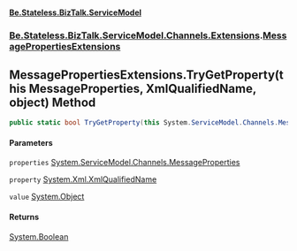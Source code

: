#### [Be.Stateless.BizTalk.ServiceModel](README.md 'README')
### [Be.Stateless.BizTalk.ServiceModel.Channels.Extensions](Be.Stateless.BizTalk.ServiceModel.Channels.Extensions.md 'Be.Stateless.BizTalk.ServiceModel.Channels.Extensions').[MessagePropertiesExtensions](MessagePropertiesExtensions.md 'Be.Stateless.BizTalk.ServiceModel.Channels.Extensions.MessagePropertiesExtensions')

## MessagePropertiesExtensions.TryGetProperty(this MessageProperties, XmlQualifiedName, object) Method

```csharp
public static bool TryGetProperty(this System.ServiceModel.Channels.MessageProperties properties, System.Xml.XmlQualifiedName property, out object value);
```
#### Parameters

<a name='Be.Stateless.BizTalk.ServiceModel.Channels.Extensions.MessagePropertiesExtensions.TryGetProperty(thisSystem.ServiceModel.Channels.MessageProperties,System.Xml.XmlQualifiedName,object).properties'></a>

`properties` [System.ServiceModel.Channels.MessageProperties](https://docs.microsoft.com/en-us/dotnet/api/System.ServiceModel.Channels.MessageProperties 'System.ServiceModel.Channels.MessageProperties')

<a name='Be.Stateless.BizTalk.ServiceModel.Channels.Extensions.MessagePropertiesExtensions.TryGetProperty(thisSystem.ServiceModel.Channels.MessageProperties,System.Xml.XmlQualifiedName,object).property'></a>

`property` [System.Xml.XmlQualifiedName](https://docs.microsoft.com/en-us/dotnet/api/System.Xml.XmlQualifiedName 'System.Xml.XmlQualifiedName')

<a name='Be.Stateless.BizTalk.ServiceModel.Channels.Extensions.MessagePropertiesExtensions.TryGetProperty(thisSystem.ServiceModel.Channels.MessageProperties,System.Xml.XmlQualifiedName,object).value'></a>

`value` [System.Object](https://docs.microsoft.com/en-us/dotnet/api/System.Object 'System.Object')

#### Returns
[System.Boolean](https://docs.microsoft.com/en-us/dotnet/api/System.Boolean 'System.Boolean')